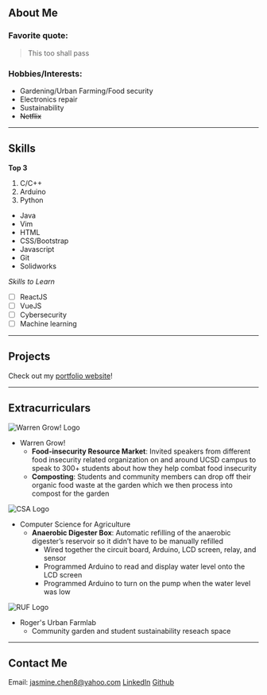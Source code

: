 ## About Me

### Favorite quote: 
>This too shall pass

### Hobbies/Interests:
  * Gardening/Urban Farming/Food security
  * Electronics repair
  * Sustainability
  * ~~Netflix~~

---

## Skills

**Top 3**
1. C/C++	
2. Arduino
3. Python

* Java
* Vim
* HTML
* CSS/Bootstrap
* Javascript
* Git
* Solidworks

*Skills to Learn*
- [ ] ReactJS
- [ ] VueJS
- [ ] Cybersecurity
- [ ] Machine learning

---

## Projects
Check out my [portfolio website](https://lizard-lightning-slayer.glitch.me/FinalProject/)!

---

## Extracurriculars
![Warren Grow! Logo](/CSE110/imgs/WarrenGrow_Logo.jpg)
* Warren Grow! 
     * **Food-insecurity Resource Market**: Invited speakers from different food insecurity related organization on and around UCSD campus to speak to 300+ students about how they help combat food insecurity
     * **Composting**: Students and community members can drop off their organic food waste at the garden which we then process into compost for the garden
     
![CSA Logo](/CSE110/imgs/CSA_ABB_Final.png)
* Computer Science for Agriculture 
     * **Anaerobic Digester Box**: Automatic refilling of the anaerobic digester’s reservoir so it didn’t have to be manually refilled
          - Wired together the circuit board, Arduino, LCD screen, relay, and sensor
          - Programmed Arduino to read and display water level onto the LCD screen
          - Programmed Arduino to turn on the pump when the water level was low
          
![RUF Logo](/CSE110/imgs/Rogers_logo.png)
* Roger's Urban Farmlab 
     * Community garden and student sustainability reseach space
     
---

## Contact Me
Email: jasmine.chen8@yahoo.com
[LinkedIn](http://www.linkedin.com/in/chencjasmine)
[Github](https://github.com/Jazmusic1234)
